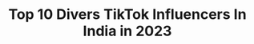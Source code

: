 ---
title: Top 10 Divers TikTok Influencers In India in 2023
description: >-
  Find top divers TikTok influencers in India in 2023. Most popular hashtags: #fyp #tiktok #foryou #tiktokindia.
platform: TikTok
hits: 30
text_top: See the most popular TikTok profiles on inBeat.
text_bottom: Our database has 30 TikTok influencers like this in India for you to contact.
profiles:
  - username: "gaurav_r_1995"
    fullname: >-
      gaurav_r_1995
    bio: >-
      National medalist Indian diver Deputy chief ticket inspector (W. R) 
    location: "India"
    followers: 13900
    engagement: 505
    commentsToLikes: 0.011365
    id: ckbkth4unog7q0j23g48tlw64
    verified: false
    hashtags: "#gymnastics, #somersaultchallenge, #acrobatics, #indiandivers"
  - username: "trulynomadly"
    fullname: >-
      Sharanya Iyer
    bio: >-
      Solo Traveler. Here for all things travel & pop culture! Instagram @trulynomadly
    location: "India"
    followers: 42800
    engagement: 495
    commentsToLikes: 0.038447
    id: ck9dwvkxzqqyx0j78k5ragb0q
    verified: false
    hashtags: "#fyp, #tiktokkerala, #indiatiktok, #india"
  - username: "akash__nagare"
    fullname: >-
      brand is brand👑491
    bio: >-
      देवा ग्रुप ड्रायव्हर संघटना महा,राज्य. only drivers491 brand is brand👑vanjari👑
    location: "India"
    followers: 489900
    engagement: 1319
    commentsToLikes: 0.011027
    id: cka7r2a9ad9b10i782p1mzr94
    verified: false
    hashtags: "#foyou, #dosti, #maxx, #brand"
  - username: "anjali.raghav"
    fullname: >-
      anjali raghav
    bio: >-
      Official Account - Anjali Raghav Follow me in insta @anjaliraghavonline
    location: "India"
    followers: 1900000
    engagement: 959
    commentsToLikes: 0.005310
    id: cka87pkzd7urf0i782ugq9fig
    verified: false
    hashtags: "#mharatv, #anjaliraghav, #dilersinghkharakiya, #lovemarraigesong"
  - username: "ramshidhshaz"
    fullname: >-
      RAmshidh ShAz
    bio: >-
      A D H O G Z Jai Guru Holidays 🐈 Cat Lover 🐈
    location: "India"
    followers: 38800
    engagement: 1633
    commentsToLikes: 0.006721
    id: cka7vgmsfw4df0i78t3mbguz7
    verified: false
    hashtags: "#buskerala, #driver, #lockdown, #traveller"
  - username: "mr.kanaiya9918"
    fullname: >-
      Mr.kanaiya
    bio: >-
      કનૈયા ટૂર & ટ્રાવેલ્સ kanaiya tour & travels
    location: "India"
    followers: 3416
    engagement: 1502
    commentsToLikes: 0.004885
    id: ckae1deouo7og0i786n67bz9l
    verified: false
    hashtags: "#dwarka, #jaymurlidhar, #drivers, #mungfali"
  - username: "speedlinetravelsofficial"
    fullname: >-
      SPEEDLINE Travels
    bio: >-
      Travels, Garage, workshop മ്മടെ support എല്ലാര്‍ക്കും ഉണ്ട്ട്ടാ
    location: "India"
    followers: 11600
    engagement: 1207
    commentsToLikes: 0.005455
    id: ckb0kbnotb7ao0j23kob7oito
    verified: false
    hashtags: "#trending, #tiktok2020, #tiktok, #foryou"
  - username: "villanlava"
    fullname: >-
      Vinod
    bio: >-
      Pulser220♥️Lover 
    location: "India"
    followers: 8369
    engagement: 1198
    commentsToLikes: 0.002521
    id: cka84sxexvg820i78pswuxtjm
    verified: false
    hashtags: "#bolerolove, #savemodification, #drivers, #bikelovers"
  - username: "sachusingh_"
    fullname: >-
      Sachu singh 
    bio: >-
      Halke me le raa dikhe 🔥💪🏻 Instagram:- thesachusingh ❤️ #sachusingh #teamsachu
    location: "India"
    followers: 314600
    engagement: 876
    commentsToLikes: 0.007090
    id: ckbblgdfk9oo90j23i9nmtxgo
    verified: false
    hashtags: "#viral, #haryanvi, #swagstepchallenge, #goa"
  - username: "royaladda11"
    fullname: >-
      divesh💎
    bio: >-
      subscribe YouTube for gorw your account
    location: "India"
    followers: 124026
    engagement: 703
    commentsToLikes: 0.004170
    id: cka0urae2viza0i78xe045evq
    verified: false
    hashtags: "#india, #moment, #action, #proud"
---
